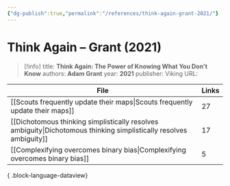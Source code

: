 ```yaml
---
{"dg-publish":true,"permalink":"/references/think-again-grant-2021/"}
---
```



# Think Again – Grant (2021)

> [!info]
> title: **Think Again: The Power of Knowing What You Don't Know**
> authors: **Adam Grant**
> year: **2021**
> publisher: Viking
> URL: 


| File                                                                                                                  | Links |
| --------------------------------------------------------------------------------------------------------------------- | ----- |
| [[Scouts frequently update their maps\|Scouts frequently update their maps]]                                       | 27    |
| [[Dichotomous thinking simplistically resolves ambiguity\|Dichotomous thinking simplistically resolves ambiguity]] | 17    |
| [[Complexifying overcomes binary bias\|Complexifying overcomes binary bias]]                                       | 5     |

{ .block-language-dataview}
